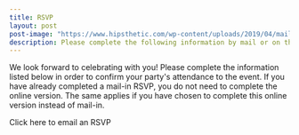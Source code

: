 ```yaml
---
title: RSVP
layout: post
post-image: "https://www.hipsthetic.com/wp-content/uploads/2019/04/mail-with-wings.jpg?ezimgfmt=rs:740x398/rscb1/ng:webp/ngcb1"
description: Please complete the following information by mail or on this page in order to confirm attendance. 
---
```


We look forward to celebrating with you! Please complete the information listed below in order to confirm your party's attendance to the event. If you have already completed a mail-in RSVP, you do not need to complete the online version. The same applies if you have chosen to complete this online version instead of mail-in. 

<a id="contact-button" class="button is-rounded is-uppercase has-text-weight-normal is-black is-outlined has-text-weight-semibold column is-two-fifths" target="_blank">
<i class="fas fa-envelope"></i>Click here to email an RSVP</a>

<script src="../assets/js/rsvp-email.js"></script>
